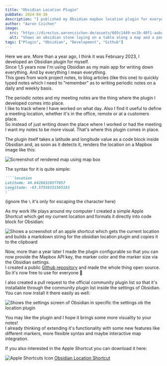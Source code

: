 ```yaml
---
title: "Obsidian Location Plugin"
pubDate: 2024-04-26
description: "I published my Obsidian mapbox location plugin for everyone. Now available in the Obsidian community plugins."
author: "Aaron Czichon"
image:
  src: "https://directus.aaronczichon.de/assets/605c1449-ec1b-48f1-aabc-211487871805.png?quality=70&width=1000"
  alt: "Shows an obsidian stone laying on a table along a map and a pen on paper"
tags: ["Plugin", "Obsidian", "Development", "Github"]
---
```


Here we are. More than a year ago, I think it was February 2023, I developed an Obsidian plugin for myself.  
Since 1,5 years now I'm using Obsidian as my main app for writing down everything. And by everything I mean everything.  
This goes from work project notes, to blog articles (like this one) to quickly typed notes which I need to "remember" as to writing periodic notes on a daily and weekly basis.

The periodic notes and my meeting notes are the thing where the plugin I developed comes into place.  
I like to track where I have worked on what day. Also I find it useful to define a meeting location, whether it's in the office, remote or at a customers place.  
So instead of just writing down the place where I worked or had the meeting I want my notes to be more visual. That's where this plugin comes in place.

The plugin itself takes a latitude and longitude value as a code block inside Obsidian and, as soon as it detects it, renders the location on a Mapbox image like this:

![Screenshot of rendered map using map box](https://directus.aaronczichon.de/assets/870c7b67-9332-4c13-9fbd-5af6631faf42.png)

The syntax for it is quite simple:

```markdown
````location
Latitude: 44.64266326577057
Longitude: -63.57530151565183
\```
```

(ignore the `\` it's only for escaping the character here)

As my work life plays around my computer I created a simple Apple Shortcut which get my current location and formats it directly into code block for Obsidian:

![Shows a screenshot of an apple shortcut which gets the current location and builds a markdown string for the obsidian location plugin and copies it to the clipboard](https://directus.aaronczichon.de/assets/179eddd5-d6d7-4d45-9ce8-baa9e197cf06.png)

Now, more than a year later I made the plugin configurable so that you can now provide the Mapbox API key, the marker color and the marker size via the Obsidian settings.  
I created a public [Github repository](https://github.com/aaronczichon/obisidian-location-plugin) and made the whole thing open source. So it's now free to use for everyone 🎉

I also created a pull request to the official community plugin list so that it's installable through the community plugin list inside the settings of Obsidian. You can now install it there easily as well:

![Shows the settings screen of Obsidian in specific the settings ob the location plugin](https://directus.aaronczichon.de/assets/7854f8f8-f96f-48f6-a3b3-e0eeb82f27d2.png)

You may like the plugin and I hope it brings some more visuality to your notes!  
I already thinking of extending it's functionality with some new features like different markers, more flexible syntax and maybe interactive map integration.

If you also interested in the Apple Shortcut you can download it here:

<div class="inline-icon">

![Apple Shortcuts Icon](https://directus.aaronczichon.de/assets/23f8cc21-af0e-45f8-a63a-2da8a2a93475.svg) [Obsidian Location Shortcut](https://www.icloud.com/shortcuts/beacd0d4265d4dbeace00e5639ad76d4)

</div>
